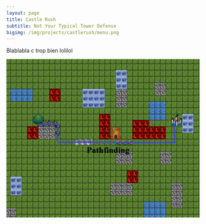 ```yaml
---
layout: page
title: Castle Rush
subtitle: Not Your Typical Tower Defense
bigimg: /img/projects/castlerush/menu.png
---
```


Blablabla c trop bien lolilol

![alt text](/img/projects/castlerush.png "Logo Title Text 1")